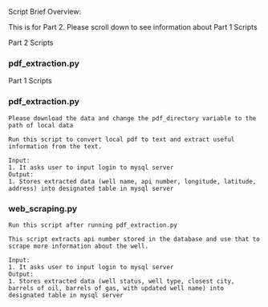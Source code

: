 Script Brief Overview:

This is for Part 2. Please scroll down to see information about Part 1 Scripts


Part 2 Scripts

### pdf_extraction.py




Part 1 Scripts
### pdf_extraction.py
	Please download the data and change the pdf_directory variable to the path of local data
	
	Run this script to convert local pdf to text and extract useful information from the text.
	
	Input:
	1. It asks user to input login to mysql server
	Output: 
	1. Stores extracted data (well name, api number, longitude, latitude, address) into designated table in mysql server

### web_scraping.py
	Run this script after running pdf_extraction.py
 
	This script extracts api number stored in the database and use that to scrape more information about the well.
	
	Input:
	1. It asks user to input login to mysql server
	Output: 
	1. Stores extracted data (well status, well type, closest city, barrels of oil, barrels of gas, with updated well name) into designated table in mysql server


